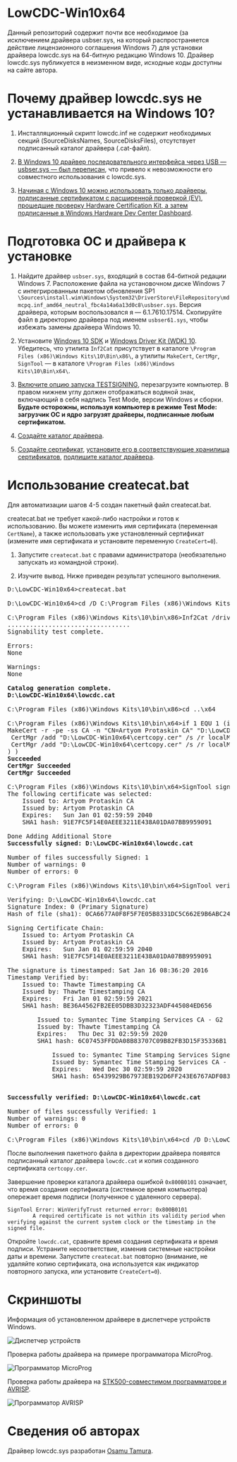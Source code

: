 # LowCDC-Win10x64

Данный репозиторий содержит почти все необходимое (за исключением драйвера usbser.sys, на который распространяется действие лицензионного соглашения Windows 7) для установки драйвера lowcdc.sys на 64-битную редакцию Windows 10. Драйвер lowcdc.sys публикуется в неизменном виде, исходные коды доступны на сайте автора.

# Почему драйвер lowcdc.sys не устанавливается на Windows 10?

1. Инсталляционный скрипт lowcdc.inf не содержит необходимых секций (SourceDisksNames, SourceDisksFiles), отсутствует подписанный каталог драйвера (.cat-файл).

2. [В Windows 10 драйвер последовательного интерфейса через USB — usbser.sys — был переписан](https://blogs.msdn.microsoft.com/usbcoreblog/2015/07/29/what-is-new-with-serial-in-windows-10/), что привело к невозможности его совместного использования с lowcdc.sys.

3. [Начиная с Windows 10 можно использовать только драйверы, подписанные сертификатом с расширенной проверкой (EV), прошедшие проверку Hardware Certification Kit, а затем подписанные в Windows Hardware Dev Center Dashboard](https://blogs.msdn.microsoft.com/windows_hardware_certification/2015/04/01/driver-signing-changes-in-windows-10/).

# Подготовка ОС и драйвера к установке

1. Найдите драйвер `usbser.sys`, входящий в состав 64-битной редации Windows 7. Расположение файла на установочном диске Windows 7 с интегрированным пакетом обновления SP1 `\Sources\install.wim\Windows\System32\DriverStore\FileRepository\mdmcpq.inf_amd64_neutral_fbc4a14a6a13d0c8\usbser.sys`. Версия драйвера, которым воспользовался я — 6.1.7610.17514. Скопируйте файл в директорию драйвера под именем `usbser61.sys`, чтобы избежать замены драйвера Windows 10.

2. Установите [Windows 10 SDK](https://developer.microsoft.com/en-us/windows/downloads/windows-10-sdk) и [Windows Driver Kit (WDK) 10](https://developer.microsoft.com/en-us/windows/hardware/windows-driver-kit). Убедитесь, что утилита `Inf2Cat` присутствует в каталоге `\Program Files (x86)\Windows Kits\10\Bin\x86\`, а утилиты `MakeCert`, `CertMgr`, `SignTool` — в каталоге `\Program Files (x86)\Windows Kits\10\Bin\x64\`.

3. [Включите опцию запуска TESTSIGNING](https://msdn.microsoft.com/windows/hardware/drivers/install/the-testsigning-boot-configuration-option), перезагрузите компьютер. В правом нижнем углу должен отображаться водяной знак, включающий в себя надпись Test Mode, версии Windows и сборки. **Будьте осторожны, используя компьютер в режиме Test Mode: загрузчик ОС и ядро загрузят драйверы, подписанные любым сертификатом.**

4. [Создайте каталог драйвера](https://msdn.microsoft.com/windows/hardware/drivers/install/creating-a-catalog-file-for-a-pnp-driver-package).

5. [Создайте сертификат](https://msdn.microsoft.com/windows/hardware/drivers/install/makecert-test-certificate), [установите его в соответствующие хранилища сертификатов](https://msdn.microsoft.com/windows/hardware/drivers/install/using-certmgr-to-install-test-certificates-on-a-test-computer), [подпишите каталог драйвера](https://msdn.microsoft.com/windows/hardware/drivers/install/test-signing-a-driver-package-s-catalog-file).

# Использование createcat.bat

Для автоматизации шагов 4-5 создан пакетный файл createcat.bat.

createcat.bat не требует какой-либо настройки и готов к использованию. Вы можете изменить имя сертификата (переменная `CertName`), а также использовать уже установленный сертификат (измените имя сертификата и установите переменную `CreateCert=0`).

1. Запустите `createcat.bat` с правами администратора (необязательно запускать из командной строки).

2. Изучите вывод. Ниже приведен результат успешного выполнения.

<pre>
D:\LowCDC-Win10x64>createcat.bat

D:\LowCDC-Win10x64>cd /D C:\Program Files (x86)\Windows Kits\10\Bin\x86

C:\Program Files (x86)\Windows Kits\10\bin\x86>Inf2Cat /driver:"D:\LowCDC-Win10x64" /os:10_X64
.................................
Signability test complete.

Errors:
None

Warnings:
None

<b>Catalog generation complete.
D:\LowCDC-Win10x64\lowcdc.cat</b>

C:\Program Files (x86)\Windows Kits\10\bin\x86>cd ..\x64

C:\Program Files (x86)\Windows Kits\10\bin\x64>if 1 EQU 1 (if not exist "D:\LowCDC-Win10x64\certcopy.cer" (
MakeCert -r -pe -ss CA -n "CN=Artyom Protaskin CA" "D:\LowCDC-Win10x64\certcopy.cer"
 CertMgr /add "D:\LowCDC-Win10x64\certcopy.cer" /s /r localMachine root
 CertMgr /add "D:\LowCDC-Win10x64\certcopy.cer" /s /r localMachine trustedpublisher
) )
<b>Succeeded</b>
<b>CertMgr Succeeded</b>
<b>CertMgr Succeeded</b>

C:\Program Files (x86)\Windows Kits\10\bin\x64>SignTool sign /v /s CA /n "Artyom Protaskin CA" /t http://timestamp.verisign.com/scripts/timstamp.dll "D:\LowCDC-Win10x64\lowcdc.cat"
The following certificate was selected:
    Issued to: Artyom Protaskin CA
    Issued by: Artyom Protaskin CA
    Expires:   Sun Jan 01 02:59:59 2040
    SHA1 hash: 91E7FC5F14E0AEEE3211E438A01DA07BB9959091

Done Adding Additional Store
<b>Successfully signed: D:\LowCDC-Win10x64\lowcdc.cat</b>

Number of files successfully Signed: 1
Number of warnings: 0
Number of errors: 0

C:\Program Files (x86)\Windows Kits\10\bin\x64>SignTool verify /v /pa "D:\LowCDC-Win10x64\lowcdc.cat"

Verifying: D:\LowCDC-Win10x64\lowcdc.cat
Signature Index: 0 (Primary Signature)
Hash of file (sha1): 0CA6677A0F8F5F7E05B8331DC5C662E9B6ABC24C

Signing Certificate Chain:
    Issued to: Artyom Protaskin CA
    Issued by: Artyom Protaskin CA
    Expires:   Sun Jan 01 02:59:59 2040
    SHA1 hash: 91E7FC5F14E0AEEE3211E438A01DA07BB9959091

The signature is timestamped: Sat Jan 16 08:36:20 2016
Timestamp Verified by:
    Issued to: Thawte Timestamping CA
    Issued by: Thawte Timestamping CA
    Expires:   Fri Jan 01 02:59:59 2021
    SHA1 hash: BE36A4562FB2EE05DBB3D32323ADF445084ED656

        Issued to: Symantec Time Stamping Services CA - G2
        Issued by: Thawte Timestamping CA
        Expires:   Thu Dec 31 02:59:59 2020
        SHA1 hash: 6C07453FFDDA08B83707C09B82FB3D15F35336B1

            Issued to: Symantec Time Stamping Services Signer - G4
            Issued by: Symantec Time Stamping Services CA - G2
            Expires:   Wed Dec 30 02:59:59 2020
            SHA1 hash: 65439929B67973EB192D6FF243E6767ADF0834E4


<b>Successfully verified: D:\LowCDC-Win10x64\lowcdc.cat</b>

Number of files successfully Verified: 1
Number of warnings: 0
Number of errors: 0

C:\Program Files (x86)\Windows Kits\10\bin\x64>cd /D D:\LowCDC-Win10x64
</pre>

После выполнения пакетного файла в директории драйвера появятся подписанный каталог драйвера `lowcdc.cat` и копия созданного сертификата `certcopy.cer`.

Завершение проверки каталога драйвера ошибкой `0x800B0101` означает, что время создания сертификата (системное время компьютера) опережает время подписи (полученное с удаленного сервера).

```
SignTool Error: WinVerifyTrust returned error: 0x800B0101
        A required certificate is not within its validity period when verifying against the current system clock or the timestamp in the signed file.
```

Откройте `lowcdc.cat`, сравните время создания сертификата и время подписи. Устраните несоответствие, изменив системные настройки даты и времени. Запустите `createcat.bat` повторно (внимание, не удаляйте копию сертификата, она используется как индикатор повторного запуска, или установите `CreateCert=0`).

# Скриншоты

Информация об установленном драйвере в диспетчере устройств Windows.

![Диспетчер устройств](http://artyom.protaskin.ru/storage/lowcdc-win10x64/pictures/device-manager-screenshot.png)

Проверка работы драйвера на примере программатора MicroProg.

![Программатор MicroProg](http://artyom.protaskin.ru/storage/lowcdc-win10x64/pictures/microprog-screenshot.png)

Проверка работы драйвера на [STK500-совместимом программаторе и AVRISP](https://github.com/protaskin/LowCDC-Win10x64/issues/1#issuecomment-261777640).

![Программатор AVRISP](http://artyom.protaskin.ru/storage/lowcdc-win10x64/pictures/avrisp-screenshot.png)

# Сведения об авторах

Драйвер lowcdc.sys разработан [Osamu Tamura](http://www.recursion.jp/prose/avrcdc/).
